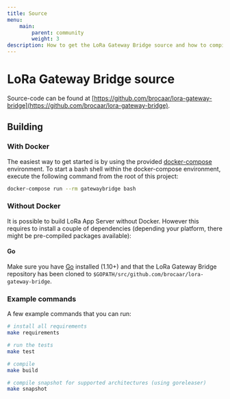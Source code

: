 ```yaml
---
title: Source
menu:
    main:
        parent: community
        weight: 3
description: How to get the LoRa Gateway Bridge source and how to compile this into an executable binary.
---
```


# LoRa Gateway Bridge source

Source-code can be found at [https://github.com/brocaar/lora-gateway-bridge](https://github.com/brocaar/lora-gateway-bridge).

## Building

### With Docker

The easiest way to get started is by using the provided 
[docker-compose](https://docs.docker.com/compose/) environment. To start a bash
shell within the docker-compose environment, execute the following command from
the root of this project:

```bash
docker-compose run --rm gatewaybridge bash
```

### Without Docker

It is possible to build LoRa App Server without Docker. However this requires
to install a couple of dependencies (depending your platform, there might be
pre-compiled packages available):

#### Go

Make sure you have [Go](https://golang.org/) installed (1.10+) and that the LoRa
Gateway Bridge repository has been cloned to 
`$GOPATH/src/github.com/brocaar/lora-gateway-bridge`.

### Example commands

A few example commands that you can run:

```bash
# install all requirements
make requirements

# run the tests
make test

# compile
make build

# compile snapshot for supported architectures (using goreleaser)
make snapshot
```
